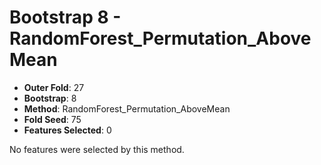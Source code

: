 # Bootstrap 8 - RandomForest_Permutation_AboveMean

- **Outer Fold**: 27
- **Bootstrap**: 8
- **Method**: RandomForest_Permutation_AboveMean
- **Fold Seed**: 75
- **Features Selected**: 0

No features were selected by this method.
